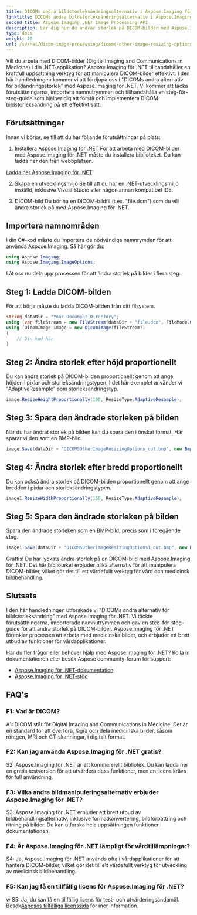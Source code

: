 ```yaml
---
title: DICOMs andra bildstorleksändringsalternativ i Aspose.Imaging för .NET
linktitle: DICOMs andra bildstorleksändringsalternativ i Aspose.Imaging för .NET
second_title: Aspose.Imaging .NET Image Processing API
description: Lär dig hur du ändrar storlek på DICOM-bilder med Aspose.Imaging för .NET. En steg-för-steg-guide för effektiv medicinsk bildmanipulation.
type: docs
weight: 20
url: /sv/net/dicom-image-processing/dicoms-other-image-resizing-options/
---
```

Vill du arbeta med DICOM-bilder (Digital Imaging and Communications in Medicine) i din .NET-applikation? Aspose.Imaging för .NET tillhandahåller en kraftfull uppsättning verktyg för att manipulera DICOM-bilder effektivt. I den här handledningen kommer vi att fördjupa oss i "DICOMs andra alternativ för bildändringsstorlek" med Aspose.Imaging för .NET. Vi kommer att täcka förutsättningarna, importera namnutrymmen och tillhandahålla en steg-för-steg-guide som hjälper dig att förstå och implementera DICOM-bildstorleksändring på ett effektivt sätt.

## Förutsättningar

Innan vi börjar, se till att du har följande förutsättningar på plats:

1. Installera Aspose.Imaging för .NET
För att arbeta med DICOM-bilder med Aspose.Imaging för .NET måste du installera biblioteket. Du kan ladda ner den från webbplatsen.

[Ladda ner Aspose.Imaging för .NET](https://releases.aspose.com/imaging/net/)

2. Skapa en utvecklingsmiljö
Se till att du har en .NET-utvecklingsmiljö inställd, inklusive Visual Studio eller någon annan kompatibel IDE.

3. DICOM-bild
Du bör ha en DICOM-bildfil (t.ex. "file.dcm") som du vill ändra storlek på med Aspose.Imaging för .NET.

## Importera namnområden

I din C#-kod måste du importera de nödvändiga namnrymden för att använda Aspose.Imaging. Så här gör du:

```csharp
using Aspose.Imaging;
using Aspose.Imaging.ImageOptions;
```

Låt oss nu dela upp processen för att ändra storlek på bilder i flera steg.

## Steg 1: Ladda DICOM-bilden
För att börja måste du ladda DICOM-bilden från ditt filsystem.

```csharp
string dataDir = "Your Document Directory";
using (var fileStream = new FileStream(dataDir + "file.dcm", FileMode.Open, FileAccess.Read))
using (DicomImage image = new DicomImage(fileStream))
{
    // Din kod här
}
```

## Steg 2: Ändra storlek efter höjd proportionellt
Du kan ändra storlek på DICOM-bilden proportionellt genom att ange höjden i pixlar och storleksändringstypen. I det här exemplet använder vi "AdaptiveResample" som storleksändringstyp.

```csharp
image.ResizeHeightProportionally(100, ResizeType.AdaptiveResample);
```

## Steg 3: Spara den ändrade storleken på bilden
När du har ändrat storlek på bilden kan du spara den i önskat format. Här sparar vi den som en BMP-bild.

```csharp
image.Save(dataDir + "DICOMSOtherImageResizingOptions_out.bmp", new BmpOptions());
```

## Steg 4: Ändra storlek efter bredd proportionellt
Du kan också ändra storlek på DICOM-bilden proportionellt genom att ange bredden i pixlar och storleksändringstypen.

```csharp
image1.ResizeWidthProportionally(150, ResizeType.AdaptiveResample);
```

## Steg 5: Spara den ändrade storleken på bilden
Spara den ändrade storleken som en BMP-bild, precis som i föregående steg.

```csharp
image1.Save(dataDir + "DICOMSOtherImageResizingOptions1_out.bmp", new BmpOptions());
```

Grattis! Du har lyckats ändra storlek på en DICOM-bild med Aspose.Imaging för .NET. Det här biblioteket erbjuder olika alternativ för att manipulera DICOM-bilder, vilket gör det till ett värdefullt verktyg för vård och medicinsk bildbehandling.

## Slutsats

I den här handledningen utforskade vi "DICOMs andra alternativ för bildstorleksändring" med Aspose.Imaging för .NET. Vi täckte förutsättningarna, importerade namnutrymmen och gav en steg-för-steg-guide för att ändra storlek på DICOM-bilder. Aspose.Imaging för .NET förenklar processen att arbeta med medicinska bilder, och erbjuder ett brett utbud av funktioner för vårdapplikationer.

Har du fler frågor eller behöver hjälp med Aspose.Imaging för .NET? Kolla in dokumentationen eller besök Aspose community-forum för support:

- [Aspose.Imaging för .NET-dokumentation](https://reference.aspose.com/imaging/net/)
- [Aspose.Imaging för .NET-stöd](https://forum.aspose.com/)

## FAQ's

### F1: Vad är DICOM?

A1: DICOM står för Digital Imaging and Communications in Medicine. Det är en standard för att överföra, lagra och dela medicinska bilder, såsom röntgen, MRI och CT-skanningar, i digitalt format.

### F2: Kan jag använda Aspose.Imaging för .NET gratis?

S2: Aspose.Imaging för .NET är ett kommersiellt bibliotek. Du kan ladda ner en gratis testversion för att utvärdera dess funktioner, men en licens krävs för full användning.

### F3: Vilka andra bildmanipuleringsalternativ erbjuder Aspose.Imaging för .NET?

S3: Aspose.Imaging för .NET erbjuder ett brett utbud av bildbehandlingsalternativ, inklusive formatkonvertering, bildförbättring och ritning på bilder. Du kan utforska hela uppsättningen funktioner i dokumentationen.

### F4: Är Aspose.Imaging för .NET lämpligt för vårdtillämpningar?

S4: Ja, Aspose.Imaging för .NET används ofta i vårdapplikationer för att hantera DICOM-bilder, vilket gör det till ett värdefullt verktyg för utveckling av medicinsk bildbehandling.

### F5: Kan jag få en tillfällig licens för Aspose.Imaging för .NET?
w
 S5: Ja, du kan få en tillfällig licens för test- och utvärderingsändamål. Besök[Asposes tillfälliga licenssida](https://purchase.aspose.com/temporary-license/) för mer information.